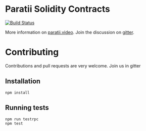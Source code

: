 # Paratii Solidity Contracts

[![Build Status](https://travis-ci.org/Paratii-Video/paratii-contracts.svg?branch=master)](https://travis-ci.org/Paratii-Video/paratii-contracts)


More information on [paratii.video](http://paratii.video/). Join the discussion on [gitter](https://gitter.im/Paratii-Video).

# Contributing

Contributions and pull requests are very welcome. Join us in gitter

## Installation

    npm install

## Running tests


    npm run testrpc
    npm test


